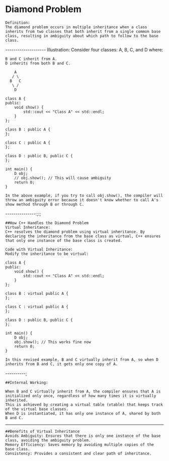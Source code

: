 # Diamond Problem
    Definition:
    The diamond problem occurs in multiple inheritance when a class inherits from two classes that both inherit from a single common base class, resulting in ambiguity about which path to follow to the base class.

 _-------_-------------
    Illustration:
    Consider four classes: A, B, C, and D where:

    B and C inherit from A.
    D inherits from both B and C.

        A
       / \
      B   C
       \ /
        D

    class A {
    public:
        void show() {
            std::cout << "Class A" << std::endl;
        }
    };

    class B : public A {
    };

    class C : public A {
    };

    class D : public B, public C {
    };

    int main() {
        D obj;
        // obj.show(); // This will cause ambiguity
        return 0;
    }

    In the above example, if you try to call obj.show(), the compiler will throw an ambiguity error because it doesn't know whether to call A's show method through B or through C.


---------------:;:;

    ##How C++ Handles the Diamond Problem
    Virtual Inheritance:
    C++ resolves the diamond problem using virtual inheritance. By declaring the inheritance from the base class as virtual, C++ ensures that only one instance of the base class is created.

    Code with Virtual Inheritance:
    Modify the inheritance to be virtual:

    class A {
    public:
        void show() {
            std::cout << "Class A" << std::endl;
        }
    };

    class B : virtual public A {
    };

    class C : virtual public A {
    };

    class D : public B, public C {
    };

    int main() {
        D obj;
        obj.show(); // This works fine now
        return 0;
    }

    In this revised example, B and C virtually inherit from A, so when D inherits from B and C, it gets only one copy of A.

----------;

    ##Internal Working:

    When B and C virtually inherit from A, the compiler ensures that A is initialized only once, regardless of how many times it is virtually inherited.
    This is achieved by creating a virtual table (vtable) that keeps track of the virtual base classes.
    When D is instantiated, it has only one instance of A, shared by both B and C.


-----------------

    ##Benefits of Virtual Inheritance
    Avoids Ambiguity: Ensures that there is only one instance of the base class, avoiding the ambiguity problem.
    Memory Efficiency: Saves memory by avoiding multiple copies of the base class.
    Consistency: Provides a consistent and clear path of inheritance.